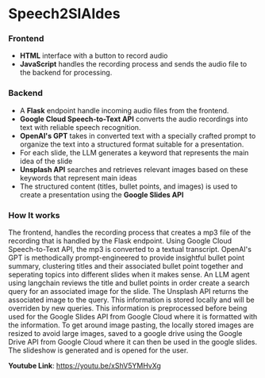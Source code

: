 # Speech2SlAIdes

### Frontend
- **HTML** interface with a button to record audio
- **JavaScript** handles the recording process and sends the audio file to the backend for processing.

### Backend
- A **Flask** endpoint handle incoming audio files from the frontend.
- **Google Cloud Speech-to-Text API** converts the audio recordings into text with reliable speech recognition.
- **OpenAI's GPT** takes in converted text with a specially crafted prompt to organize the text into a structured format suitable for a presentation.
- For each slide, the LLM generates a keyword that represents the main idea of the slide
- **Unsplash API** searches and retrieves relevant images based on these keywords that represent main ideas
- The structured content (titles, bullet points, and images) is used to create a presentation using the **Google Slides API**

### How It works
The frontend, handles the recording process that creates a mp3 file of the recording that is handled by the Flask endpoint. Using Google Cloud Speech-to-Text API, the mp3 is converted to a textual transcript. OpenAI's GPT is methodically prompt-engineered to provide insightful bullet point summary, clustering titles and their associated bullet point together and seperating topics into different slides when it makes sense. An LLM agent using langchain reviews the title and bullet points in order create a search query for an associated image for the slide. The Unsplash API returns the associated image to the query. This information is stored locally and will be overriden by new queries. This information is preprocessed before being used for the Google Slides API from Google Cloud where it is formatted with the information. To get around image pasting, the locally stored images are resized to avoid large images, saved to a google drive using the Google Drive API from Google Cloud where it can then be used in the google slides. The slideshow is generated and is opened for the user.

**Youtube Link**: https://youtu.be/xShV5YMHvXg
